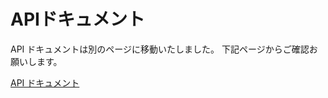 # APIドキュメント

API ドキュメントは別のページに移動いたしました。
下記ページからご確認お願いします。
<p>
  <a href="https://autifyhq.github.io/autify-api/" target="_blank">API ドキュメント</a>
</p>
